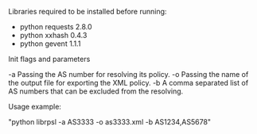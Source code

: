 Libraries required to be installed before running:
- python requests 2.8.0
- python xxhash 0.4.3
- python gevent 1.1.1

Init flags and parameters

-a	Passing the AS number for resolving its policy.
-o	Passing the name of the output file for exporting the XML policy.
-b  A comma separated list of AS numbers that can be excluded from the resolving.

Usage example:

"python librpsl -a AS3333 -o as3333.xml -b AS1234,AS5678"